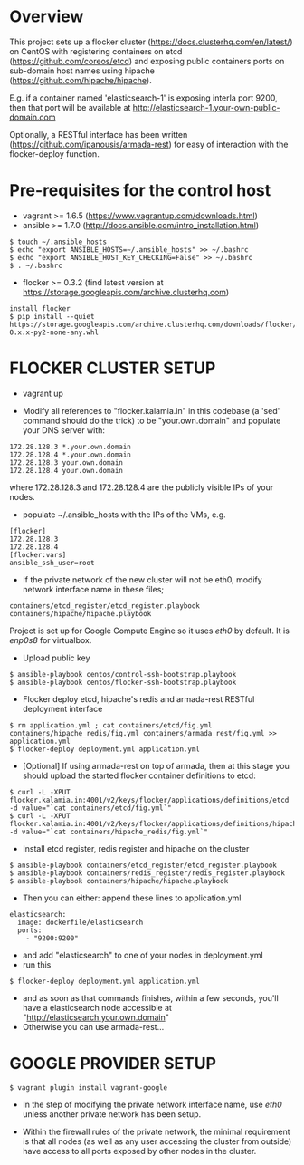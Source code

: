 Overview
=====

This project sets up a flocker cluster (https://docs.clusterhq.com/en/latest/) on CentOS with registering containers on etcd (https://github.com/coreos/etcd) and exposing public containers ports on sub-domain host names using hipache (https://github.com/hipache/hipache).

E.g. if a container named 'elasticsearch-1' is exposing interla port 9200, then that port will be available at http://elasticsearch-1.your-own-public-domain.com

Optionally, a RESTful interface has been written (https://github.com/ipanousis/armada-rest) for easy of interaction with the flocker-deploy function.

Pre-requisites for the control host
=====

* vagrant >= 1.6.5 (https://www.vagrantup.com/downloads.html)
* ansible >= 1.7.0 (http://docs.ansible.com/intro_installation.html)
```
$ touch ~/.ansible_hosts
$ echo "export ANSIBLE_HOSTS=~/.ansible_hosts" >> ~/.bashrc
$ echo "export ANSIBLE_HOST_KEY_CHECKING=False" >> ~/.bashrc
$ . ~/.bashrc
```
* flocker >= 0.3.2 (find latest version at https://storage.googleapis.com/archive.clusterhq.com)
```
install flocker
$ pip install --quiet https://storage.googleapis.com/archive.clusterhq.com/downloads/flocker/Flocker-0.x.x-py2-none-any.whl
```

FLOCKER CLUSTER SETUP
=====
* vagrant up

* Modify all references to "flocker.kalamia.in" in this codebase (a 'sed' command should do the trick) to be "your.own.domain" and populate your DNS server with:
```
172.28.128.3 *.your.own.domain
172.28.128.4 *.your.own.domain
172.28.128.3 your.own.domain
172.28.128.4 your.own.domain
```
where 172.28.128.3 and 172.28.128.4 are the publicly visible IPs of your nodes.

* populate ~/.ansible_hosts with the IPs of the VMs, e.g.
```
[flocker]
172.28.128.3
172.28.128.4
[flocker:vars]
ansible_ssh_user=root
```
* If the private network of the new cluster will not be eth0, modify network interface name in these files;
```
containers/etcd_register/etcd_register.playbook
containers/hipache/hipache.playbook
```
Project is set up for Google Compute Engine so it uses *eth0* by default. It is *enp0s8* for virtualbox.
* Upload public key
```
$ ansible-playbook centos/control-ssh-bootstrap.playbook
$ ansible-playbook centos/flocker-ssh-bootstrap.playbook
```
* Flocker deploy etcd, hipache's redis and armada-rest RESTful deployment interface
```
$ rm application.yml ; cat containers/etcd/fig.yml containers/hipache_redis/fig.yml containers/armada_rest/fig.yml >> application.yml
$ flocker-deploy deployment.yml application.yml
```
* [Optional] If using armada-rest on top of armada, then at this stage you should upload the started flocker container definitions to etcd:
```
$ curl -L -XPUT flocker.kalamia.in:4001/v2/keys/flocker/applications/definitions/etcd          -d value="`cat containers/etcd/fig.yml`"
$ curl -L -XPUT flocker.kalamia.in:4001/v2/keys/flocker/applications/definitions/hipache_redis -d value="`cat containers/hipache_redis/fig.yml`"
```
* Install etcd register, redis register and hipache on the cluster
```
$ ansible-playbook containers/etcd_register/etcd_register.playbook
$ ansible-playbook containers/redis_register/redis_register.playbook
$ ansible-playbook containers/hipache/hipache.playbook
```

* Then you can either: append these lines to application.yml
```
elasticsearch:
  image: dockerfile/elasticsearch
  ports:
    - "9200:9200"
```
* and add "elasticsearch" to one of your nodes in deployment.yml
* run this
```
$ flocker-deploy deployment.yml application.yml
```
* and as soon as that commands finishes, within a few seconds, you'll have a elasticsearch node accessible at "http://elasticsearch.your.own.domain"
* Otherwise you can use armada-rest...


GOOGLE PROVIDER SETUP
=====

```
$ vagrant plugin install vagrant-google
```

* In the step of modifying the private network interface name, use *eth0* unless another private network has been setup.

* Within the firewall rules of the private network, the minimal requirement is that all nodes (as well as any user accessing the cluster from outside) have access to all ports exposed by other nodes in the cluster.



